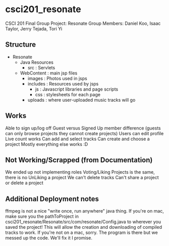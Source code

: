 # csci201_resonate
CSCI 201 Final Group Project: Resonate
Group Members: Daniel Koo, Isaac Taylor, Jerry Tejada, Tori Yi

## Structure

- Resonate
	- Java Resources
		- src : Servlets
	- WebContent : main jsp files
		- images : Photos used in jsps
		- includes : Resources used by jsps
			- js : Javascript libraries and page scripts
			- css : stylesheets for each page
		- uploads : where user-uploaded music tracks will go

## Works
Able to sign up/log off Guest versus Signed Up member difference (guests can only browse projects they cannot create projects) Users can edit profile Live count works Can add and select tracks Can create and choose a project Mostly everything else works :D

## Not Working/Scrapped (from Documentation)
We ended up not implementing roles Voting/Liking Projects is the same, there is no UnLiking a project We can't delete tracks Can't share a project or delete a project

## Additional Deployment notes
ffmpeg is not a nice "write once, run anywhere" java thing. If you're on mac, make sure
you the pathToProject in  csci201_resonate/Resonate/src/com/resonate/Config.java to 
wherever you saved the project! This will allow the creation and downloading of compiled
tracks to work. If you're not on a mac, sorry. The program is there but we messed up
the code. We'll fix it I promise.
